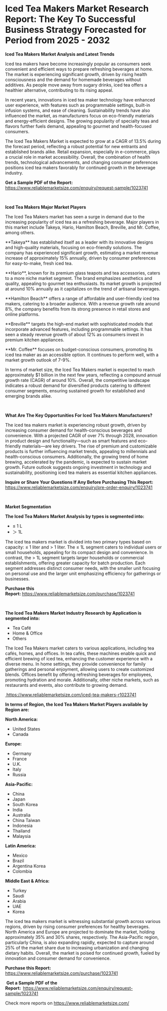 <p><h1>Iced Tea Makers Market Research Report: The Key To Successful Business Strategy Forecasted for Period from 2025 - 2032</h1></p><p><strong>Iced Tea Makers Market Analysis and Latest Trends</strong></p>
<p><p>Iced tea makers have become increasingly popular as consumers seek convenient and efficient ways to prepare refreshing beverages at home. The market is experiencing significant growth, driven by rising health consciousness and the demand for homemade beverages without additives. As people move away from sugary drinks, iced tea offers a healthier alternative, contributing to its rising appeal.</p><p>In recent years, innovations in iced tea maker technology have enhanced user experience, with features such as programmable settings, built-in infusion systems, and ease of cleaning. Sustainability trends have also influenced the market, as manufacturers focus on eco-friendly materials and energy-efficient designs. The growing popularity of specialty teas and flavors further fuels demand, appealing to gourmet and health-focused consumers.</p><p>The Iced Tea Makers Market is expected to grow at a CAGR of 13.5% during the forecast period, reflecting a robust potential for new entrants and established brands alike. Retail expansion, especially in e-commerce, plays a crucial role in market accessibility. Overall, the combination of health trends, technological advancements, and changing consumer preferences positions iced tea makers favorably for continued growth in the beverage industry.</p></p>
<p><strong>Get a Sample PDF of the Report:&nbsp;</strong> <a href="https://www.reliablemarketsize.com/enquiry/request-sample/1023741?utm_campaign=3217&utm_medium=2&utm_source=Github&utm_content=ia&utm_term=05032025&utm_id=iced-tea-makers">https://www.reliablemarketsize.com/enquiry/request-sample/1023741</a></p>
<p>&nbsp;</p>
<p><strong>Iced Tea Makers Major Market Players</strong></p>
<p><p>The Iced Tea Makers market has seen a surge in demand due to the increasing popularity of iced tea as a refreshing beverage. Major players in this market include Takeya, Hario, Hamilton Beach, Breville, and Mr. Coffee, among others.</p><p>**Takeya** has established itself as a leader with its innovative designs and high-quality materials, focusing on eco-friendly solutions. The company has experienced significant growth, estimating a market revenue increase of approximately 15% annually, driven by consumer preferences for easy-to-make, fresh iced tea.</p><p>**Hario**, known for its premium glass teapots and tea accessories, caters to a more niche market segment. The brand emphasizes aesthetics and quality, appealing to gourmet tea enthusiasts. Its market growth is projected at around 10% annually as it capitalizes on the trend of artisanal beverages.</p><p>**Hamilton Beach** offers a range of affordable and user-friendly iced tea makers, catering to a broader audience. With a revenue growth rate around 8%, the company benefits from its strong presence in retail stores and online platforms.</p><p>**Breville** targets the high-end market with sophisticated models that incorporate advanced features, including programmable settings. It has seen a steady revenue growth of about 12% as consumers invest in premium kitchen appliances.</p><p>**Mr. Coffee** focuses on budget-conscious consumers, promoting its iced tea maker as an accessible option. It continues to perform well, with a market growth outlook of 7-9%.</p><p>In terms of market size, the Iced Tea Makers market is expected to reach approximately $1 billion in the next few years, reflecting a compound annual growth rate (CAGR) of around 10%. Overall, the competitive landscape indicates a robust demand for diversified products catering to different consumer segments, ensuring sustained growth for established and emerging brands alike.</p></p>
<p>&nbsp;</p>
<p><strong>What Are The Key Opportunities For Iced Tea Makers Manufacturers?</strong></p>
<p><p>The iced tea makers market is experiencing robust growth, driven by increasing consumer demand for health-conscious beverages and convenience. With a projected CAGR of over 7% through 2028, innovation in product design and functionality—such as smart features and eco-friendly materials—are key drivers. The rise of premium and customizable products is further influencing market trends, appealing to millennials and health-conscious consumers. Additionally, the growing trend of home brewing, accelerated by the pandemic, is expected to sustain market growth. Future outlook suggests ongoing investment in technology and sustainability, positioning iced tea makers as essential kitchen appliances.</p></p>
<p><strong>Inquire or Share Your Questions If Any Before Purchasing This Report:</strong> <a href="https://www.reliablemarketsize.com/enquiry/pre-order-enquiry/1023741?utm_campaign=3217&utm_medium=2&utm_source=Github&utm_content=ia&utm_term=05032025&utm_id=iced-tea-makers">https://www.reliablemarketsize.com/enquiry/pre-order-enquiry/1023741</a></p>
<p>&nbsp;</p>
<p><strong>Market Segmentation</strong></p>
<p><strong>The Iced Tea Makers Market Analysis by types is segmented into:</strong></p>
<p><ul><li>≤ 1 L</li><li>＞ 1L</li></ul></p>
<p><p>The iced tea makers market is divided into two primary types based on capacity: ≤ 1 liter and > 1 liter. The ≤ 1L segment caters to individual users or small households, appealing for its compact design and convenience. In contrast, the > 1L segment targets larger households or commercial establishments, offering greater capacity for batch production. Each segment addresses distinct consumer needs, with the smaller unit focusing on personal use and the larger unit emphasizing efficiency for gatherings or businesses.</p></p>
<p><strong>Purchase this Report:&nbsp;</strong><a href="https://www.reliablemarketsize.com/purchase/1023741?utm_campaign=3217&utm_medium=2&utm_source=Github&utm_content=ia&utm_term=05032025&utm_id=iced-tea-makers">https://www.reliablemarketsize.com/purchase/1023741</a></p>
<p>&nbsp;</p>
<p><strong>The Iced Tea Makers Market Industry Research by Application is segmented into:</strong></p>
<p><ul><li>Tea Café</li><li>Home & Office</li><li>Others</li></ul></p>
<p><p>The Iced Tea Makers market caters to various applications, including tea cafés, homes, and offices. In tea cafés, these machines enable quick and efficient brewing of iced tea, enhancing the customer experience with a diverse menu. In home settings, they provide convenience for family gatherings and personal enjoyment, allowing users to create customized blends. Offices benefit by offering refreshing beverages for employees, promoting hydration and morale. Additionally, other niche markets, such as restaurants and events, also contribute to growing demand.</p></p>
<p><a href="https://www.reliablemarketsize.com/iced-tea-makers-r1023741?utm_campaign=3217&utm_medium=2&utm_source=Github&utm_content=ia&utm_term=05032025&utm_id=iced-tea-makers">&nbsp;https://www.reliablemarketsize.com/iced-tea-makers-r1023741</a></p>
<p><strong>In terms of Region, the Iced Tea Makers Market Players available by Region are:</strong></p>
<p>
    <p> <strong> North America: </strong>
        <ul>
            <li>United States</li>
            <li>Canada</li>
        </ul>
        </p> 
    <p> <strong> Europe: </strong>
        <ul>
            <li>Germany</li>
            <li>France</li>
            <li>U.K.</li>
            <li>Italy</li>
            <li>Russia</li>
        </ul>
        </p> 
    <p> <strong> Asia-Pacific: </strong>
        <ul>
            <li>China</li>
            <li>Japan</li>
            <li>South Korea</li>
            <li>India</li>
            <li>Australia</li>
            <li>China Taiwan</li>
            <li>Indonesia</li>
            <li>Thailand</li>
            <li>Malaysia</li>
        </ul>
        </p> 
    <p> <strong> Latin America: </strong>
        <ul>
            <li>Mexico</li>
            <li>Brazil</li>
            <li>Argentina Korea</li>
            <li>Colombia</li>
        </ul>
        </p> 
    <p> <strong> Middle East & Africa: </strong>
        <ul>
            <li>Turkey</li>
            <li>Saudi</li>
            <li>Arabia</li>
            <li>UAE</li>
            <li>Korea</li>
        </ul>
    </p>
    </p>
<p><p>The iced tea makers market is witnessing substantial growth across various regions, driven by rising consumer preferences for healthy beverages. North America and Europe are projected to dominate the market, holding approximately 35% and 30% shares, respectively. The Asia-Pacific region, particularly China, is also expanding rapidly, expected to capture around 25% of the market share due to increasing urbanization and changing dietary habits. Overall, the market is poised for continued growth, fueled by innovation and consumer demand for convenience.</p></p>
<p><strong>Purchase this Report: </strong><a href="https://www.reliablemarketsize.com/purchase/1023741?utm_campaign=3217&utm_medium=2&utm_source=Github&utm_content=ia&utm_term=05032025&utm_id=iced-tea-makers">https://www.reliablemarketsize.com/purchase/1023741</a></p>
<p>&nbsp;<strong>Get a Sample PDF of the Report:&nbsp;&nbsp;</strong><a href="https://www.reliablemarketsize.com/enquiry/request-sample/1023741?utm_campaign=3217&utm_medium=2&utm_source=Github&utm_content=ia&utm_term=05032025&utm_id=iced-tea-makers">https://www.reliablemarketsize.com/enquiry/request-sample/1023741</a></p>
<p><strong></strong></p>
<p>Check more reports on <a href="https://www.reliablemarketsize.com/?utm_campaign=3217&utm_medium=2&utm_source=Github&utm_content=ia&utm_term=05032025&utm_id=iced-tea-makers">https://www.reliablemarketsize.com/</a></p>